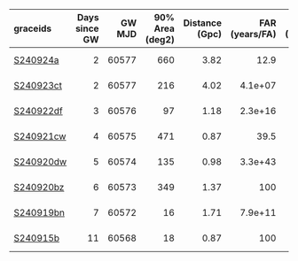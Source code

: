 | graceids                                                          |   Days since GW |   GW MJD |   90% Area (deg2) |   Distance (Gpc) |   FAR (years/FA) |   Mass (M_sol) | gcnids                                                                      | triggered   |   allocation |
|:------------------------------------------------------------------|----------------:|---------:|------------------:|-----------------:|-----------------:|---------------:|:----------------------------------------------------------------------------|:------------|-------------:|
| [S240924a](https://gracedb.ligo.org/superevents/S240924a/view/)   |               2 |    60577 |               660 |             3.82 |         12.9     |            119 | [2024-09-24T00:03:17](https://fritz.science/gcn_events/2024-09-24T00:03:17) | False       |          nan |
| [S240923ct](https://gracedb.ligo.org/superevents/S240923ct/view/) |               2 |    60577 |               216 |             4.02 |          4.1e+07 |            137 | [2024-09-23T20:40:06](https://fritz.science/gcn_events/2024-09-23T20:40:06) | True        |         1064 |
| [S240922df](https://gracedb.ligo.org/superevents/S240922df/view/) |               3 |    60576 |                97 |             1.18 |          2.3e+16 |             46 | [2024-09-22T14:21:06](https://fritz.science/gcn_events/2024-09-22T14:21:06) | False       |          nan |
| [S240921cw](https://gracedb.ligo.org/superevents/S240921cw/view/) |               4 |    60575 |               471 |             0.87 |         39.5     |             37 | [2024-09-21T20:18:36](https://fritz.science/gcn_events/2024-09-21T20:18:36) | False       |          nan |
| [S240920dw](https://gracedb.ligo.org/superevents/S240920dw/view/) |               5 |    60574 |               135 |             0.98 |          3.3e+43 |             49 | [2024-09-20T12:40:25](https://fritz.science/gcn_events/2024-09-20T12:40:25) | False       |          nan |
| [S240920bz](https://gracedb.ligo.org/superevents/S240920bz/view/) |               6 |    60573 |               349 |             1.37 |        100       |             54 | [2024-09-20T07:34:24](https://fritz.science/gcn_events/2024-09-20T07:34:24) | True        |         1064 |
| [S240919bn](https://gracedb.ligo.org/superevents/S240919bn/view/) |               7 |    60572 |                16 |             1.71 |          7.9e+11 |             61 | [2024-09-19T06:15:59](https://fritz.science/gcn_events/2024-09-19T06:15:59) | True        |         1064 |
| [S240915b](https://gracedb.ligo.org/superevents/S240915b/view/)   |              11 |    60568 |                18 |             0.87 |        100       |             38 | [2024-09-15T00:13:58](https://fritz.science/gcn_events/2024-09-15T00:13:58) | False       |          nan |